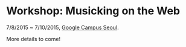 # Workshop: Musicking on the Web

7/8/2015 ~ 7/10/2015, [Google Campus Seoul](https://www.campus.co/seoul/ko).

More details to come!
